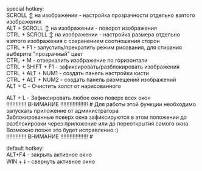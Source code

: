 special hotkey:  
SCROLL ↕ на изображении - настройка прозрачности отдельно взятого изображения  
ALT + SCROLL ↕ на изображении - поворот изображения  
CTRL + SCROLL ↕ на изображении - настройка размера отдельно взятого изображения с сохранением соотношения сторон  
CTRL + F1 - запустить/прекратить режим рисования, для стирания выберите "прозрачный" цвет  
CTRL + M - отзеркалить изображение по горизонтали  
CTRL + SHIFT + F1 - зафиксировать/разблокировать изображения  
CTRL + ALT + NUM1 - создать панель настройки кисти  
CTRL + ALT + NUM2 - создать  панель размещений изображений  
ALT + C - Очистить холст от нарисованного  
  
ALT + L - Зафиксировать любое окно поверх всех окон  
!!!!!!!!!!!!! ВНИМАНИЕ !!!!!!!!!!!!!!!!!!  #
Для работы этой функции необходимо запускать приложение от администратора  
Заблокированные поверх окна зафиксируются в этом положении до разблокировки через приложение или до переоткрытия самого окна  
Возможно позже это будет исправленно :)  
!!!!!!!!!!!!! ВНИМАНИЕ !!!!!!!!!!!!!!!!!!  #
  
default hotkey:  
ALT+F4 - закрыть активное окно  
WIN + 🠗 - свернуть активное окно  
